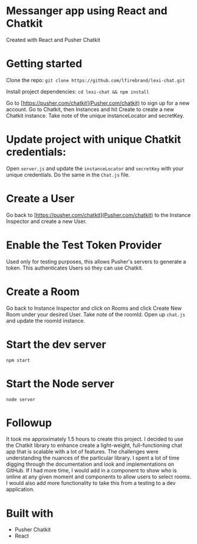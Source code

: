 # Messanger app using React and Chatkit

Created with React and Pusher Chatkit

# Getting started

Clone the repo:
`git clone https://github.com/lfirebrand/lexi-chat.git`

Install project dependencies:
`cd lexi-chat && npm install`

Go to [https://pusher.com/chatkit](Pusher.com/chatkit) to sign up for a new account. Go to Chatkit, then Instances and hit Create to create a new Chatkit instance. Take note of the unique instanceLocator and secretKey. 

# Update project with unique Chatkit credentials:

Open `server.js` and update the `instanceLocator` and `secretKey` with your unique credentials. Do the same in the `Chat.js` file.

# Create a User
Go back to [https://pusher.com/chatkit](Pusher.com/chatkit) to the Instance Inspector and create a new User.

# Enable the Test Token Provider
Used only for testing purposes, this allows Pusher's servers to generate a token. This authenticates Users so they can use Chatkit.

# Create a Room
Go back to Instance Inspector and click on Rooms and click Create New Room under your desired User. Take note of the roomId. Open up `chat.js` and update the roomId instance.

# Start the dev server
`npm start`

# Start the Node server
`node server`

# Followup

It took me approximately 1.5 hours to create this project. I decided to use the Chatkit library to enhance create a light-weight, full-functioning chat app that is scalable with a lot of features. The challenges were understanding the nuances of the particular library. I spent a lot of time digging through the documentation and look and implementations on GitHub. If I had more time, I would add in a component to show who is online at any given moment and components to allow users to select rooms. I would also add more functionality to take this from a testing to a dev application.

# Built with
* Pusher Chatkit
* React
